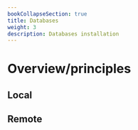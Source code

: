 ```yaml
---
bookCollapseSection: true
title: Databases
weight: 3
description: Databases installation
---
```


# Overview/principles

## Local

## Remote
